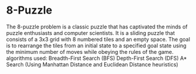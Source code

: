 # 8-Puzzle
The 8-puzzle problem is a classic puzzle that has captivated the minds of puzzle enthusiasts and computer scientists. It is a sliding puzzle that consists of a 3x3 grid with 8 numbered tiles and an empty space. The goal is to rearrange the tiles from an initial state to a specified goal state using the minimum number of moves while obeying the rules of the game.
algorithms used:
Breadth-First Search (BFS)
Depth-First Search (DFS)
A* Search (Using Manhattan Distance and Euclidean Distance heuristics)
